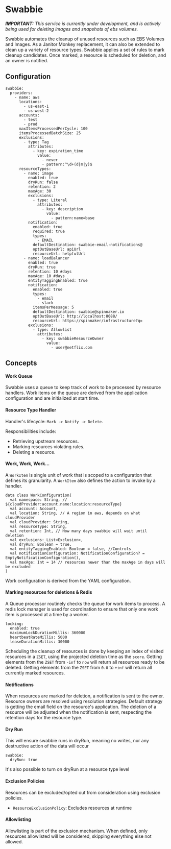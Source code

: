# Swabbie

_**IMPORTANT:** This service is currently under development, and is actively being used for deleting images and snapshots of ebs volumes._

Swabbie automates the cleanup of unused resources such as EBS Volumes and Images.
As a Janitor Monkey replacement, it can also be extended to clean up a variety of resource types.
Swabbie applies a set of rules to mark cleanup candidates. Once marked, a resource is scheduled for deletion, and an owner is notified.

## Configuration
```
swabbie:
  providers:
    - name: aws
      locations:
        - us-east-1
        - us-west-2
      accounts:
        - test
        - prod
      maxItemsProcessedPerCycle: 100
      itemsProcessedBatchSize: 25
      exclusions:
        - type: Tag
          attributes:
            - key: expiration_time
              value:
                - never
                - pattern:^\d+(d|m|y)$
      resourceTypes:
        - name: image
          enabled: true
          dryRun: false
          retention: 2
          maxAge: 30
          exclusions:
            - type: Literal
              attributes:
                - key: description
                  value:
                    - pattern:name=base
          notification:
            enabled: true
            required: true
            types:
              - EMAIL
            defaultDestination: swabbie-email-notifications@
            optOutBaseUrl: apiUrl
            resourceUrl: helpfulUrl
        - name: loadBalancer
          enabled: true
          dryRun: true
          retention: 10 #days
          maxAge: 10 #days
          entityTaggingEnabled: true
          notification:
            enabled: true
            types:
              - email
              - slack
            itemsPerMessage: 5
            defaultDestination: swabbie@spinnaker.io
            optOutBaseUrl: http://localhost:8088/
            resourceUrl: https://spinnaker/infrastructure?q=
          exclusions:
            - type: Allowlist
              attributes:
                - key: swabbieResourceOwner
                  value:
                    - user@netflix.com

```


## Concepts
#### Work Queue
Swabbie uses a queue to keep track of work to be processed by resource handlers.
Work items on the queue are derived from the application configuration and are initialized at start time.


#### Resource Type Handler
Handler's lifecycle: `Mark -> Notify -> Delete`.

Responsibilities include:
  - Retrieving upstream resources.
  - Marking resources violating rules.
  - Deleting a resource.

#### Work, Work, Work...
A `WorkItem` is single unit of work that is scoped to a configuration that defines its granularity.
A `WorkItem` also defines the action to invoke by a handler.

```
data class WorkConfiguration(
  val namespace: String, // ${cloudProvider:account.name:location:resourceType}
  val account: Account,
  val location: String, // A region in aws, depends on what cloudProvider
  val cloudProvider: String,
  val resourceType: String,
  val retention: Int, // How many days swabbie will wait until deletion
  val exclusions: List<Exclusion>,
  val dryRun: Boolean = true,
  val entityTaggingEnabled: Boolean = false, //Controls
  val notificationConfiguration: NotificationConfiguration? = EmptyNotificationConfiguration(),
  val maxAge: Int = 14 // resources newer than the maxAge in days will be excluded
)
```
Work configuration is derived from the YAML configuration.

#### Marking resources for deletions & Redis
A Queue processor routinely checks the queue for work items to process. A redis lock manager is used for coordination to ensure that only one work item is processed at a time by a worker.


```
locking:
  enabled: true
  maximumLockDurationMillis: 360000
  heartbeatRateMillis: 5000
  leaseDurationMillis: 30000
```

Scheduling the cleanup of resources is done by keeping an index of visited resources in a `ZSET`, using the projected deletion time as the `score`.
Getting elements from the `ZSET` from `-inf` to `now` will return all resources ready to be deleted.
Getting elements from the `ZSET` from `0.0` to `+inf` will return all currently marked resources.


#### Notifications
When resources are marked for deletion, a notification is sent to the owner.
Resource owners are resolved using resolution strategies. Default strategy is getting the email field on the resource's application.
The deletion of a resource will be adjusted when the notification is sent, respecting the retention days for the resource type.

#### Dry Run
This will ensure swabbie runs in dryRun, meaning no writes, nor any destructive action of the data will occur
```
swabbie:
  dryRun: true
```
It's also possible to turn on dryRun at a resource type level

#### Exclusion Policies
Resources can be excluded/opted out from consideration using exclusion policies.

- `ResourceExclusionPolicy`: Excludes resources at runtime


#### Allowlisting
Allowlisting is part of the exclusion mechanism. When defined, only resources allowlisted will be considered, skipping everything else not allowed.
